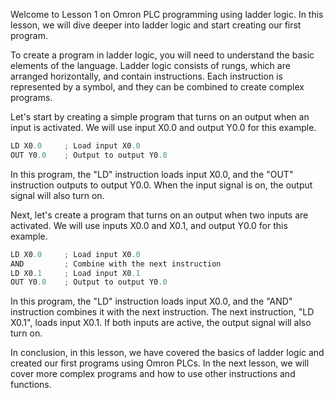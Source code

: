 Welcome to Lesson 1 on Omron PLC programming using ladder logic. In this lesson, we will dive deeper into ladder logic and start creating our first program.

To create a program in ladder logic, you will need to understand the basic elements of the language. Ladder logic consists of rungs, which are arranged horizontally, and contain instructions. Each instruction is represented by a symbol, and they can be combined to create complex programs.

Let's start by creating a simple program that turns on an output when an input is activated. We will use input X0.0 and output Y0.0 for this example.
```c
LD X0.0     ; Load input X0.0
OUT Y0.0    ; Output to output Y0.0
```
In this program, the "LD" instruction loads input X0.0, and the "OUT" instruction outputs to output Y0.0. When the input signal is on, the output signal will also turn on.

Next, let's create a program that turns on an output when two inputs are activated. We will use inputs X0.0 and X0.1, and output Y0.0 for this example.
```c
LD X0.0     ; Load input X0.0
AND         ; Combine with the next instruction
LD X0.1     ; Load input X0.1
OUT Y0.0    ; Output to output Y0.0
```
In this program, the "LD" instruction loads input X0.0, and the "AND" instruction combines it with the next instruction. The next instruction, "LD X0.1", loads input X0.1. If both inputs are active, the output signal will also turn on.

In conclusion, in this lesson, we have covered the basics of ladder logic and created our first programs using Omron PLCs. In the next lesson, we will cover more complex programs and how to use other instructions and functions.
